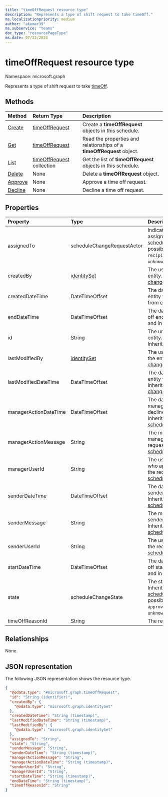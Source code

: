 ```yaml
---
title: "timeOffRequest resource type"
description: "Represents a type of shift request to take timeOff."
ms.localizationpriority: medium
author: "akumar39"
ms.subservice: "teams"
doc_type: "resourcePageType"
ms.date: 07/22/2024
---
```


# timeOffRequest resource type

Namespace: microsoft.graph

Represents a type of shift request to take [timeOff](../resources/timeoff.md).

## Methods

| Method       | Return Type | Description |
|:-------------|:------------|:------------|
| [Create](../api/timeoffrequest-post.md) | [timeOffRequest](timeoffrequest.md) | Create a **timeOffRequest** objects in this schedule.|
| [Get](../api/timeoffrequest-get.md) | [timeOffRequest](timeoffrequest.md) | Read the properties and relationships of a **timeOffRequest** object. |
| [List](../api/timeoffrequest-list.md) | [timeOffRequest](timeoffrequest.md) collection | Get the list of **timeOffRequest** objects in this schedule.|
| [Delete](../api/timeoffrequest-delete.md) | None | Delete a **timeOffRequest** object. |
| [Approve](../api/timeoffrequest-approve.md)|None|Approve a time off request.|
| [Decline](../api/timeoffrequest-decline.md)|None|Decline a time off request.|

## Properties

|Property|Type|Description|
|:---|:---|:---|
|assignedTo|scheduleChangeRequestActor|Indicates who the request is assigned to. Inherited from [scheduleChangeRequest](../resources/schedulechangerequest.md).The possible values are: `sender`, `recipient`, `manager`, `system`, `unknownFutureValue`.|
|createdBy|[identitySet](../resources/identityset.md)|The user who created the entity. Inherited from [changeTrackedEntity](../resources/changetrackedentity.md).|
|createdDateTime|DateTimeOffset|The date and time when the entity was created. Inherited from [changeTrackedEntity](../resources/changetrackedentity.md).|
|endDateTime|DateTimeOffset|The date and time the time off ends in ISO 8601 format and in UTC time.|
|id|String|The unique identifier for the entity. Inherited from [entity](../resources/entity.md). Inherits from [entity](../resources/entity.md)|
|lastModifiedBy|[identitySet](../resources/identityset.md)|The user who last modified the entity. Inherited from [changeTrackedEntity](../resources/changetrackedentity.md).|
|lastModifiedDateTime|DateTimeOffset|The date and time when the entity was last modified. Inherited from [changeTrackedEntity](../resources/changetrackedentity.md).|
|managerActionDateTime|DateTimeOffset|The date and time when the manager approved or declined the request. Inherited from [scheduleChangeRequest](../resources/schedulechangerequest.md).|
|managerActionMessage|String|The message sent by the manager regarding the request. Inherited from [scheduleChangeRequest](../resources/schedulechangerequest.md).|
|managerUserId|String|The user ID of the manager who approved or declined the request. Inherited from [scheduleChangeRequest](../resources/schedulechangerequest.md).|
|senderDateTime|DateTimeOffset|The date and time when the sender sent the request. Inherited from [scheduleChangeRequest](../resources/schedulechangerequest.md).|
|senderMessage|String|The message sent by the sender of the request. Inherited from [scheduleChangeRequest](../resources/schedulechangerequest.md).|
|senderUserId|String|The user ID of the sender of the request. Inherited from [scheduleChangeRequest](../resources/schedulechangerequest.md).|
|startDateTime|DateTimeOffset|The date and time the time off starts in ISO 8601 format and in UTC time.|
|state|scheduleChangeState|The state of the entity. Inherited from [scheduleChangeRequest](../resources/schedulechangerequest.md).The possible values are: `pending`, `approved`, `declined`, `unknownFutureValue`.|
|timeOffReasonId|String|The reason for the time off.|

## Relationships

None.

## JSON representation
The following JSON representation shows the resource type.
<!-- {
  "blockType": "resource",
  "keyProperty": "id",
  "@odata.type": "microsoft.graph.timeOffRequest",
  "baseType": "microsoft.graph.scheduleChangeRequest",
  "openType": false
}
-->

``` json
{
  "@odata.type": "#microsoft.graph.timeOffRequest",
  "id": "String (identifier)",
  "createdBy": {
    "@odata.type": "microsoft.graph.identitySet"
  },
  "createdDateTime": "String (timestamp)",
  "lastModifiedDateTime": "String (timestamp)",
  "lastModifiedBy": {
    "@odata.type": "microsoft.graph.identitySet"
  },
  "assignedTo": "String",
  "state": "String",
  "senderMessage": "String",
  "senderDateTime": "String (timestamp)",
  "managerActionMessage": "String",
  "managerActionDateTime": "String (timestamp)",
  "senderUserId": "String",
  "managerUserId": "String",
  "startDateTime": "String (timestamp)",
  "endDateTime": "String (timestamp)",
  "timeOffReasonId": "String"
}
```

<!-- uuid: 16cd6b66-4b1a-43a1-adaf-3a886856ed98
2019-02-04 14:57:30 UTC -->
<!-- {
  "type": "#page.annotation",
  "description": "timeOffRequest resource",
  "keywords": "",
  "section": "documentation",
  "tocPath": ""
}-->


